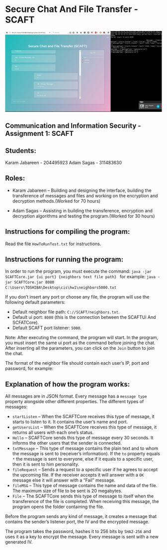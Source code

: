 # Secure Chat And File Transfer - SCAFT
![Secure Chat And File Transfer](/TestSpace/chat.png)
## Communication and Information Security - Assignment 1: SCAFT

## Students:
 Karam Jabareen - 204495923
 Adam Sagas - 311483630


## Roles:

* Karam Jabareen – Building and designing the interface, building the transference of messages and files and working on the encryption and decryption methods.(Worked for 70 hours)

* Adam Sagas – Assisting in building the transference, encryption and decryption algorithms and testing the program.(Worked for 30 hours)





## Instructions for compiling the program:
Read the file `HowToRunTest.txt` for instructions.

## Instructions for running the program:
In order to run the program, you must execute the command:
`java -jar SCAFTCore.jar {ui port} {neighbors text file path} `
for example:
`java -jar SCAFTCore.jar 8080 C:\Users\TOSHIBA\Desktop\cis\hw1\neighbors5000.txt`

If you don’t insert any port or choose any file, the program will use the following default parameters:
*	Default neighbor file path: `C://SCAFT/neighbors.txt`.
*	Default ui port: `8080` (this is the connection between the SCAFTUi And SCFATCore).
*	Default SCAFT port listener: `5000`.

Note: After executing the command, the program will start. In the program, you must insert the same ui port as the command before joining the chat.
After inserting all the parameters, you can click on the `Join` button to join the chat.
 

The format of the neighbor file should contain each user’s IP, port and password, for example:
 




## Explanation of how the program works:

All messages are in JSON format. Every message has a `message type` property alongside other different properties.
The different types of messages:
*	`startListen` – When the SCAFTCore receives this type of message, it starts to listen to it. It contains the user’s name and port.
*	`getUsersList` – When the SCAFTCore receives this type of message, it returns all users with each one’s status.
*	`Hello` – SCAFTCore sends this type of message every 30 seconds. It informs the other users that the sender is connected.
*	`txtMessage` – This type of message contains the plain text and to whom the message is sent to (receiver’s information). If the `to` property equals `*` the message is sent to everyone, else if it equals to a specific user, then it is sent to him personality.
*	`fileRequest` – Sends a request to a specific user if he agrees to accept the upcoming file. If the receiver accepts it will answer with a `OK` message else it will answer with a “Fail” message.
*	`fileMSG` – This type of message contains the name and data of the file. The maximum size of file to be sent is 20 megabytes.
*	`File` – The SCAFTCore sends this type of message to itself when the transference of the file is completed. When receiving this message, the program opens the folder containing the file.

Before the program sends any kind of message, it creates a message that contains the sender’s listener port, the IV and the encrypted message.

The program takes the password, hashes it to 256 bits by `SHA2-256` and uses it as a key to encrypt the message. Every message is sent with a new generated IV.
